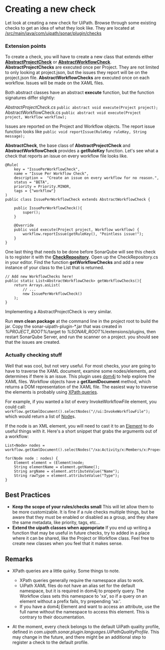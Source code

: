 # Creating a new check

Let look at creating a new check for UiPath.
Browse through some existing checks to get an idea of what they look like.
They are located at [/src/main/java/com/uipath/sonar/plugin/checks](https://github.com/KeithEmanuel/sonar-uipath-plugin/tree/master/src/main/java/com/uipath/sonar/plugin/checks)

### Extension points

To create a check, you will have to create a new class that extends either **[AbstractProjectCheck](https://github.com/KeithEmanuel/sonar-uipath-plugin/blob/master/src/main/java/com/uipath/sonar/plugin/AbstractProjectCheck.java)** or **[AbstractWorkflowCheck](https://github.com/KeithEmanuel/sonar-uipath-plugin/blob/master/src/main/java/com/uipath/sonar/plugin/AbstractWorkflowCheck.java)**.
**AbstractProjectChecks** are executed once per Project. They are not limited to only looking at project.json, but the issues they  report will be on the project.json file.
**AbstractWorkflowChecks** are executed once on each workflow. Issues will be made on the XAML files.

Both abstract classes have an abstract **execute** function, but the function signatures differ slightly:

*AbstractProjectCheck.cs*
`public abstract void execute(Project project);`
AbstractWorkflowCheck.cs
`public abstract void execute(Project project, Workflow workflow);`

Issues are reported on the Project and Workflow objects. The report issue function looks like
`public void reportIssue(RuleKey ruleKey, String message);`

**AbstractCheck**, the base class of **AbstractProjectCheck** and **AbstractWorkflowCheck** provides a **getRuleKey** function. Let's see what a check that reports an issue on every workflow file looks like.


    @Rule(
        key = "IssuePerWorkflowCheck",
        name = "Issue Per Workflow Check",
        description =  "Create an issue on every workflow for no reason.",
        status = "BETA",
        priority = Priority.MINOR,
        tags = {"workflow"}
    )
    public class IssuePerWorkflowCheck extends AbstractWorkflowCheck {

        public IssuePerWorkflowCheck(){
            super();
        }

        @Override
        public void execute(Project project, Workflow workflow) {
            workflow.reportIssue(getRuleKey(), "Pointless issue!");
        }
    }

One last thing that needs to be done before SonarQube will see this check is to register it with the **[CheckRepository](https://github.com/KeithEmanuel/sonar-uipath-plugin/blob/master/src/main/java/com/uipath/sonar/plugin/CheckRepository.java)**. Open up the CheckRepository.cs in your editor. Find the function **getWorkflowChecks** and add a new instance of your class to the List that is returned.

    // Add new WorkflowChecks here!
    public static List<AbstractWorkflowCheck> getWorkflowChecks(){
        return Arrays.asList(
            // ...
            new IssuePerWorkflowCheck()
        );
    }

Implementing a AbstractProjectCheck is very similar.

Run **mvn clean package** at the command line in the project root to build the jar. Copy the sonar-uipath-plugin-*.jar that was created in *%PROJECT_ROOT%*/target to *%SONAR_ROOT%*/extensions/plugins, then restart SonarQube Server, and run the scanner on a project. you should see that the issues are created.

### Actually checking stuff

Well that was cool, but not very useful. For most checks, your are going to have to traverse the XAML document, examine some nodes/elements, and determines if there is an issue.
This plugin uses [dom4j](https://dom4j.github.io/) to help explore the XAML files. Workflow objects have a **getXamlDocument** method, which returns a DOM representation of the XAML file. The easiest way to traverse the elements is probably using [XPath queries](https://www.w3schools.com/xml/xpath_syntax.asp).

For example, if you wanted a list of every InvokeWorkflowFile element, you could call:
`workflow.getXamlDocument().selectNodes("//ui:InvokeWorkflowFile");`
which would return a list of [Node](https://dom4j.github.io/javadoc/2.0.1/org/dom4j/Node.html)s.

If the node is an XML element, you will need to cast it to an [Element](https://dom4j.github.io/javadoc/2.1.0/org/dom4j/Element.html) to do useful things with it.
Here's a short snippet that grabs the arguments out of a workflow:

    List<Node> nodes = workflow.getXamlDocument().selectNodes("/xa:Activity/x:Members/x:Property");

    for(Node node : nodes) {
        Element element = (Element)node;
        String elementName = element.getName();
        String argName = element.attributeValue("Name");
        String rawType = element.attributeValue("Type");
    }

## Best Practices

- **Keep the scope of your rules/checks small**
This will let allow them to be more customizable. It is fine if a rule checks multiple things, but be aware that they must be enabled or disabled as a group, and they share the same metadata, like priority, tags, etc...
- **Extend the uipath classes when appropriate**
If you end up writing a function that may be useful in future checks, try to added in a place where it can be shared, like the Project or Workflow class. Feel free to create new classes when you feel that it makes sense.

## Remarks

- XPath queries are a little quirky. Some things to note.
    - XPath queries generally require the namespace alias to work.
    - UiPath XAML files do not have an alias set for the default namespace, but it is required in dom4j to properly query. The Workflow class sets this namespace to 'xa', so if a query on an element without a prefix fails, try prepending 'xa:'.
    - If you have a dom4j Element and want to access an attribute, use the full name without the namespace to access this element. This is contrary to their documentation.

- At the moment, every check belongs to the default UiPath quality profile, defined in *com.uipath.sonar.plugin.languages.UiPathQualityProfile*. This may change in the future, and there might be an additional step to register a check to the default profile.